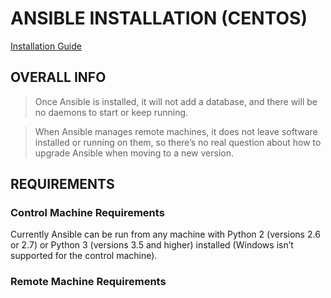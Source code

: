 # ANSIBLE INSTALLATION (CENTOS)

[Installation Guide](https://docs.ansible.com/ansible/latest/installation_guide/intro_installation.html)


## OVERALL INFO

> Once Ansible is installed, it will not add a database, and there will be no daemons to start or keep running.

> When Ansible manages remote machines, it does not leave software installed or running on them, so there’s no real question about how to upgrade Ansible when moving to a new version.



## REQUIREMENTS


### Control Machine Requirements

Currently Ansible can be run from any machine with Python 2 (versions 2.6 or 2.7) or Python 3 (versions 3.5 and higher) installed (Windows isn’t supported for the control machine).


### Remote Machine Requirements












































